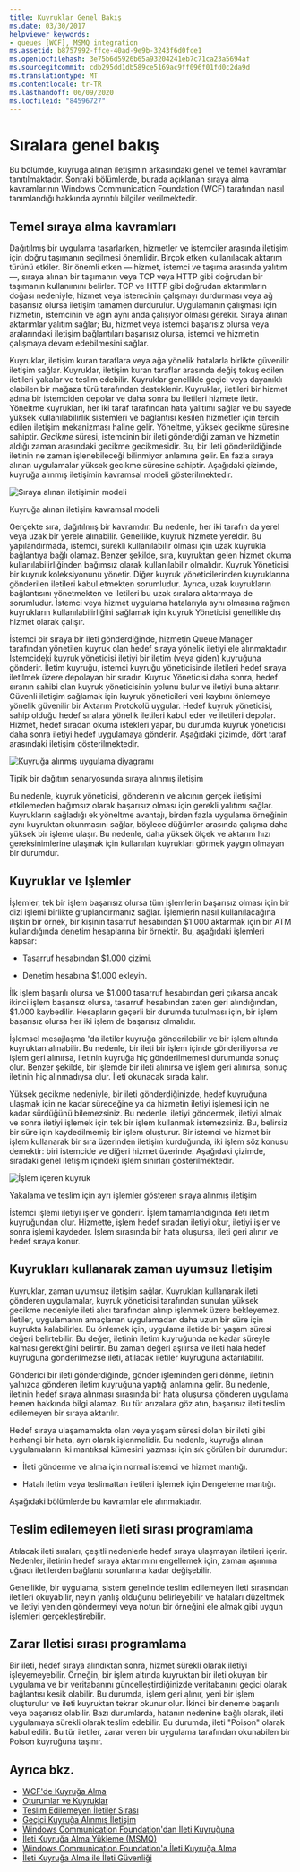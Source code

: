 ```yaml
---
title: Kuyruklar Genel Bakış
ms.date: 03/30/2017
helpviewer_keywords:
- queues [WCF], MSMQ integration
ms.assetid: b8757992-ffce-40ad-9e9b-3243f6d0fce1
ms.openlocfilehash: 3e75b6d5926b65a93204241eb7c71ca23a5694af
ms.sourcegitcommit: cdb295dd1db589ce5169ac9ff096f01fd0c2da9d
ms.translationtype: MT
ms.contentlocale: tr-TR
ms.lasthandoff: 06/09/2020
ms.locfileid: "84596727"
---
```

# <a name="queues-overview"></a>Sıralara genel bakış

Bu bölümde, kuyruğa alınan iletişimin arkasındaki genel ve temel kavramlar tanıtılmaktadır. Sonraki bölümlerde, burada açıklanan sıraya alma kavramlarının Windows Communication Foundation (WCF) tarafından nasıl tanımlandığı hakkında ayrıntılı bilgiler verilmektedir.  
  
## <a name="basic-queuing-concepts"></a>Temel sıraya alma kavramları  
 Dağıtılmış bir uygulama tasarlarken, hizmetler ve istemciler arasında iletişim için doğru taşımanın seçilmesi önemlidir. Birçok etken kullanılacak aktarım türünü etkiler. Bir önemli etken — hizmet, istemci ve taşıma arasında yalıtım —, sıraya alınan bir taşımanın veya TCP veya HTTP gibi doğrudan bir taşımanın kullanımını belirler. TCP ve HTTP gibi doğrudan aktarımların doğası nedeniyle, hizmet veya istemcinin çalışmayı durdurması veya ağ başarısız olursa iletişim tamamen durdurulur. Uygulamanın çalışması için hizmetin, istemcinin ve ağın aynı anda çalışıyor olması gerekir. Sıraya alınan aktarımlar yalıtım sağlar; Bu, hizmet veya istemci başarısız olursa veya aralarındaki iletişim bağlantıları başarısız olursa, istemci ve hizmetin çalışmaya devam edebilmesini sağlar.  
  
 Kuyruklar, iletişim kuran taraflara veya ağa yönelik hatalarla birlikte güvenilir iletişim sağlar. Kuyruklar, iletişim kuran taraflar arasında değiş tokuş edilen iletileri yakalar ve teslim edebilir. Kuyruklar genellikle geçici veya dayanıklı olabilen bir mağaza türü tarafından desteklenir. Kuyruklar, iletileri bir hizmet adına bir istemciden depolar ve daha sonra bu iletileri hizmete iletir. Yöneltme kuyrukları, her iki taraf tarafından hata yalıtımı sağlar ve bu sayede yüksek kullanılabilirlik sistemleri ve bağlantısı kesilen hizmetler için tercih edilen iletişim mekanizması haline gelir. Yöneltme, yüksek gecikme süresine sahiptir. *Gecikme* süresi, istemcinin bir ileti gönderdiği zaman ve hizmetin aldığı zaman arasındaki gecikme gecikmesidir. Bu, bir ileti gönderildiğinde iletinin ne zaman işlenebileceği bilinmiyor anlamına gelir. En fazla sıraya alınan uygulamalar yüksek gecikme süresine sahiptir. Aşağıdaki çizimde, kuyruğa alınmış iletişimin kavramsal modeli gösterilmektedir.  
  
 ![Sıraya alınan iletişimin modeli](media/qconceptual-figure1c.gif "Qkavramsal-Figure1c")  
  
 Kuyruğa alınan iletişim kavramsal modeli  
  
 Gerçekte sıra, dağıtılmış bir kavramdır. Bu nedenle, her iki tarafın da yerel veya uzak bir yerele alınabilir. Genellikle, kuyruk hizmete yereldir. Bu yapılandırmada, istemci, sürekli kullanılabilir olması için uzak kuyrukla bağlantıya bağlı olamaz. Benzer şekilde, sıra, kuyruktan gelen hizmet okuma kullanılabilirliğinden bağımsız olarak kullanılabilir olmalıdır. Kuyruk Yöneticisi bir kuyruk koleksiyonunu yönetir. Diğer kuyruk yöneticilerinden kuyruklarına gönderilen iletileri kabul etmekten sorumludur. Ayrıca, uzak kuyrukların bağlantısını yönetmekten ve iletileri bu uzak sıralara aktarmaya de sorumludur. İstemci veya hizmet uygulama hatalarıyla aynı olmasına rağmen kuyrukların kullanılabilirliğini sağlamak için kuyruk Yöneticisi genellikle dış hizmet olarak çalışır.  
  
 İstemci bir sıraya bir ileti gönderdiğinde, hizmetin Queue Manager tarafından yönetilen kuyruk olan hedef sıraya yönelik iletiyi ele alınmaktadır. İstemcideki kuyruk yöneticisi iletiyi bir iletim (veya giden) kuyruğuna gönderir. İletim kuyruğu, istemci kuyruğu yöneticisinde iletileri hedef sıraya iletilmek üzere depolayan bir sıradır. Kuyruk Yöneticisi daha sonra, hedef sıranın sahibi olan kuyruk yöneticisinin yolunu bulur ve iletiyi buna aktarır. Güvenli iletişim sağlamak için kuyruk yöneticileri veri kaybını önlemeye yönelik güvenilir bir Aktarım Protokolü uygular. Hedef kuyruk yöneticisi, sahip olduğu hedef sıralara yönelik iletileri kabul eder ve iletileri depolar. Hizmet, hedef sıradan okuma istekleri yapar, bu durumda kuyruk yöneticisi daha sonra iletiyi hedef uygulamaya gönderir. Aşağıdaki çizimde, dört taraf arasındaki iletişim gösterilmektedir.  
  
 ![Kuyruğa alınmış uygulama diyagramı](media/distributed-queue-figure.jpg "Dağıtılmış kuyruk-şekil")  
  
 Tipik bir dağıtım senaryosunda sıraya alınmış iletişim  
  
 Bu nedenle, kuyruk yöneticisi, gönderenin ve alıcının gerçek iletişimi etkilemeden bağımsız olarak başarısız olması için gerekli yalıtımı sağlar. Kuyrukların sağladığı ek yöneltme avantajı, birden fazla uygulama örneğinin aynı kuyruktan okunmasını sağlar, böylece düğümler arasında çalışma daha yüksek bir işleme ulaşır. Bu nedenle, daha yüksek ölçek ve aktarım hızı gereksinimlerine ulaşmak için kullanılan kuyrukları görmek yaygın olmayan bir durumdur.  
  
## <a name="queues-and-transactions"></a>Kuyruklar ve Işlemler  
 İşlemler, tek bir işlem başarısız olursa tüm işlemlerin başarısız olması için bir dizi işlemi birlikte gruplandırmanız sağlar. İşlemlerin nasıl kullanılacağına ilişkin bir örnek, bir kişinin tasarruf hesabından $1.000 aktarmak için bir ATM kullandığında denetim hesaplarına bir örnektir. Bu, aşağıdaki işlemleri kapsar:  
  
- Tasarruf hesabından $1.000 çizimi.  
  
- Denetim hesabına $1.000 ekleyin.  
  
 İlk işlem başarılı olursa ve $1.000 tasarruf hesabından geri çıkarsa ancak ikinci işlem başarısız olursa, tasarruf hesabından zaten geri alındığından, $1.000 kaybedilir. Hesapların geçerli bir durumda tutulması için, bir işlem başarısız olursa her iki işlem de başarısız olmalıdır.  
  
 İşlemsel mesajlaşma 'da iletiler kuyruğa gönderilebilir ve bir işlem altında kuyruktan alınabilir. Bu nedenle, bir ileti bir işlem içinde gönderiliyorsa ve işlem geri alınırsa, iletinin kuyruğa hiç gönderilmemesi durumunda sonuç olur. Benzer şekilde, bir işlemde bir ileti alınırsa ve işlem geri alınırsa, sonuç iletinin hiç alınmadıysa olur. İleti okunacak sırada kalır.  
  
 Yüksek gecikme nedeniyle, bir ileti gönderdiğinizde, hedef kuyruğuna ulaşmak için ne kadar süreceğine ya da hizmetin iletiyi işlemesi için ne kadar sürdüğünü bilemezsiniz. Bu nedenle, iletiyi göndermek, iletiyi almak ve sonra iletiyi işlemek için tek bir işlem kullanmak istemezsiniz. Bu, belirsiz bir süre için kaydedilmemiş bir işlem oluşturur. Bir istemci ve hizmet bir işlem kullanarak bir sıra üzerinden iletişim kurduğunda, iki işlem söz konusu demektir: biri istemcide ve diğeri hizmet üzerinde. Aşağıdaki çizimde, sıradaki genel iletişim içindeki işlem sınırları gösterilmektedir.  
  
 ![İşlem içeren kuyruk](media/qwithtransactions-figure3.gif "QWithTransactions-Figure3")  
  
 Yakalama ve teslim için ayrı işlemler gösteren sıraya alınmış iletişim  
  
 İstemci işlemi iletiyi işler ve gönderir. İşlem tamamlandığında ileti iletim kuyruğundan olur. Hizmette, işlem hedef sıradan iletiyi okur, iletiyi işler ve sonra işlemi kaydeder. İşlem sırasında bir hata oluşursa, ileti geri alınır ve hedef sıraya konur.  
  
## <a name="asynchronous-communication-using-queues"></a>Kuyrukları kullanarak zaman uyumsuz Iletişim  
 Kuyruklar, zaman uyumsuz iletişim sağlar. Kuyrukları kullanarak ileti gönderen uygulamalar, kuyruk yöneticisi tarafından sunulan yüksek gecikme nedeniyle ileti alıcı tarafından alınıp işlenmek üzere bekleyemez. İletiler, uygulamanın amaçlanan uygulamadan daha uzun bir süre için kuyrukta kalabilirler. Bu önlemek için, uygulama iletide bir yaşam süresi değeri belirtebilir. Bu değer, iletinin iletim kuyruğunda ne kadar süreyle kalması gerektiğini belirtir. Bu zaman değeri aşılırsa ve ileti hala hedef kuyruğuna gönderilmezse ileti, atılacak iletiler kuyruğuna aktarılabilir.  
  
 Gönderici bir ileti gönderdiğinde, gönder işleminden geri dönme, iletinin yalnızca gönderen iletim kuyruğuna yaptığı anlamına gelir. Bu nedenle, iletinin hedef sıraya alınması sırasında bir hata oluşursa gönderen uygulama hemen hakkında bilgi alamaz. Bu tür arızalara göz atın, başarısız ileti teslim edilemeyen bir sıraya aktarılır.  
  
 Hedef sıraya ulaşamamakta olan veya yaşam süresi dolan bir ileti gibi herhangi bir hata, ayrı olarak işlenmelidir. Bu nedenle, kuyruğa alınan uygulamaların iki mantıksal kümesini yazması için sık görülen bir durumdur:  
  
- İleti gönderme ve alma için normal istemci ve hizmet mantığı.  
  
- Hatalı iletim veya teslimattan iletileri işlemek için Dengeleme mantığı.  
  
 Aşağıdaki bölümlerde bu kavramlar ele alınmaktadır.  
  
## <a name="dead-letter-queue-programming"></a>Teslim edilemeyen ileti sırası programlama  
 Atılacak ileti sıraları, çeşitli nedenlerle hedef sıraya ulaşmayan iletileri içerir. Nedenler, iletinin hedef sıraya aktarımını engellemek için, zaman aşımına uğradı iletilerden bağlantı sorunlarına kadar değişebilir.  
  
 Genellikle, bir uygulama, sistem genelinde teslim edilemeyen ileti sırasından iletileri okuyabilir, neyin yanlış olduğunu belirleyebilir ve hataları düzeltmek ve iletiyi yeniden göndermeyi veya notun bir örneğini ele almak gibi uygun işlemleri gerçekleştirebilir.  
  
## <a name="poison-message-queue-programming"></a>Zarar Iletisi sırası programlama  
 Bir ileti, hedef sıraya alındıktan sonra, hizmet sürekli olarak iletiyi işleyemeyebilir. Örneğin, bir işlem altında kuyruktan bir ileti okuyan bir uygulama ve bir veritabanını güncelleştirdiğinizde veritabanını geçici olarak bağlantısı kesik olabilir. Bu durumda, işlem geri alınır, yeni bir işlem oluşturulur ve ileti kuyruktan tekrar okunur olur. İkinci bir deneme başarılı veya başarısız olabilir. Bazı durumlarda, hatanın nedenine bağlı olarak, ileti uygulamaya sürekli olarak teslim edebilir. Bu durumda, ileti "Poison" olarak kabul edilir. Bu tür iletiler, zarar veren bir uygulama tarafından okunabilen bir Poison kuyruğuna taşınır.  
  
## <a name="see-also"></a>Ayrıca bkz.

- [WCF'de Kuyruğa Alma](queuing-in-wcf.md)
- [Oturumlar ve Kuyruklar](../samples/sessions-and-queues.md)
- [Teslim Edilemeyen İletiler Sırası](../samples/dead-letter-queues.md)
- [Geçici Kuyruğa Alınmış İletişim](../samples/volatile-queued-communication.md)
- [Windows Communication Foundation'dan İleti Kuyruğuna](../samples/wcf-to-message-queuing.md)
- [İleti Kuyruğa Alma Yükleme (MSMQ)](../samples/installing-message-queuing-msmq.md)
- [Windows Communication Foundation'a İleti Kuyruğa Alma](../samples/message-queuing-to-wcf.md)
- [İleti Kuyruğa Alma ile İleti Güvenliği](../samples/message-security-over-message-queuing.md)
